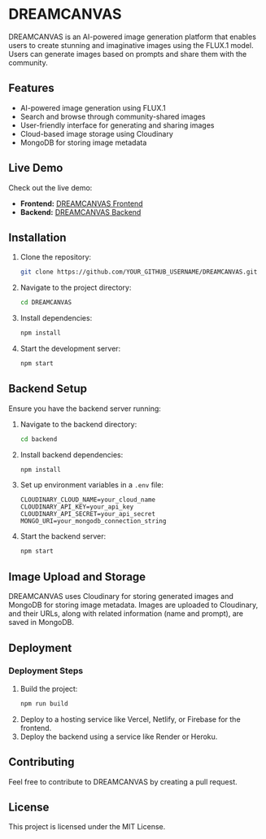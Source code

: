 # DREAMCANVAS

DREAMCANVAS is an AI-powered image generation platform that enables users to create stunning and imaginative images using the FLUX.1 model. Users can generate images based on prompts and share them with the community.

## Features
- AI-powered image generation using FLUX.1
- Search and browse through community-shared images
- User-friendly interface for generating and sharing images
- Cloud-based image storage using Cloudinary
- MongoDB for storing image metadata

## Live Demo
Check out the live demo:
- **Frontend:** [DREAMCANVAS Frontend](https://client-nine-umber-68.vercel.app/)
- **Backend:** [DREAMCANVAS Backend](https://dreamcanvas-61xy.onrender.com)

## Installation

1. Clone the repository:
   ```sh
   git clone https://github.com/YOUR_GITHUB_USERNAME/DREAMCANVAS.git
   ```
2. Navigate to the project directory:
   ```sh
   cd DREAMCANVAS
   ```
3. Install dependencies:
   ```sh
   npm install
   ```
4. Start the development server:
   ```sh
   npm start
   ```

## Backend Setup
Ensure you have the backend server running:
1. Navigate to the backend directory:
   ```sh
   cd backend
   ```
2. Install backend dependencies:
   ```sh
   npm install
   ```
3. Set up environment variables in a `.env` file:
   ```env
   CLOUDINARY_CLOUD_NAME=your_cloud_name
   CLOUDINARY_API_KEY=your_api_key
   CLOUDINARY_API_SECRET=your_api_secret
   MONGO_URI=your_mongodb_connection_string
   ```
4. Start the backend server:
   ```sh
   npm start
   ```

## Image Upload and Storage
DREAMCANVAS uses Cloudinary for storing generated images and MongoDB for storing image metadata. Images are uploaded to Cloudinary, and their URLs, along with related information (name and prompt), are saved in MongoDB.

## Deployment
### Deployment Steps
1. Build the project:
   ```sh
   npm run build
   ```
2. Deploy to a hosting service like Vercel, Netlify, or Firebase for the frontend.
3. Deploy the backend using a service like Render or Heroku.

## Contributing
Feel free to contribute to DREAMCANVAS by creating a pull request.

## License
This project is licensed under the MIT License.

